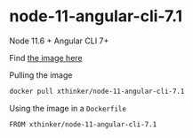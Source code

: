 # node-11-angular-cli-7.1

Node 11.6 + Angular CLI 7+

Find [the image here](https://hub.docker.com/r/johnpapa/angular-cli/)

Pulling the image

```bash
docker pull xthinker/node-11-angular-cli-7.1
```

Using the image in a `Dockerfile`

```bash
FROM xthinker/node-11-angular-cli-7.1
```
